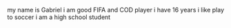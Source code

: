 my name is Gabriel
i am good FIFA and COD player
i have 16 years
i like play to soccer
i am a high school student 
